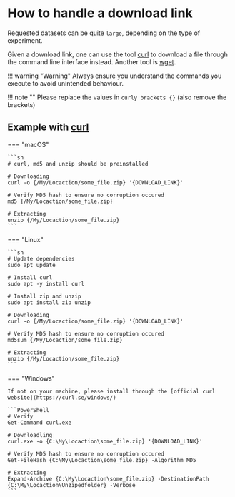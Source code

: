 # How to handle a download link

Requested datasets can be quite `large`, depending on the type of experiment.

Given a download link, one can use the tool [curl](https://en.wikipedia.org/wiki/CURL) to download a file through the command line interface instead. Another tool is [wget](https://www.gnu.org/software/wget/).

!!! warning "Warning"
    Always ensure you understand the commands you execute to avoid unintended behaviour.

!!! note ""
    Please replace the values in `curly brackets {}` (also remove the brackets)

## Example with [curl](https://en.wikipedia.org/wiki/CURL)

=== "macOS"

    ```sh
    # curl, md5 and unzip should be preinstalled

    # Downloading
    curl -o {/My/Locaction/some_file.zip} '{DOWNLOAD_LINK}'

    # Verify MD5 hash to ensure no corruption occured
    md5 {/My/Locaction/some_file.zip}

    # Extracting
    unzip {/My/Locaction/some_file.zip}
    ```

=== "Linux"

    ```sh
    # Update dependencies
    sudo apt update

    # Install curl
    sudo apt -y install curl

    # Install zip and unzip
    sudo apt install zip unzip

    # Downloading
    curl -o {/My/Locaction/some_file.zip} '{DOWNLOAD_LINK}'

    # Verify MD5 hash to ensure no corruption occured
    md5sum {/My/Locaction/some_file.zip}

    # Extracting
    unzip {/My/Locaction/some_file.zip}
    ```

=== "Windows"

    If not on your machine, please install through the [official curl website](https://curl.se/windows/)

    ```PowerShell
    # Verify
    Get-Command curl.exe

    # Downloadling
    curl.exe -o {C:\My\Locaction\some_file.zip} '{DOWNLOAD_LINK}'

    # Verify MD5 hash to ensure no corruption occured
    Get-FileHash {C:\My\Locaction\some_file.zip} -Algorithm MD5 

    # Extracting
    Expand-Archive {C:\My\Locaction\some_file.zip} -DestinationPath {C:\My\Locaction\Unzipedfolder} -Verbose
    ```
